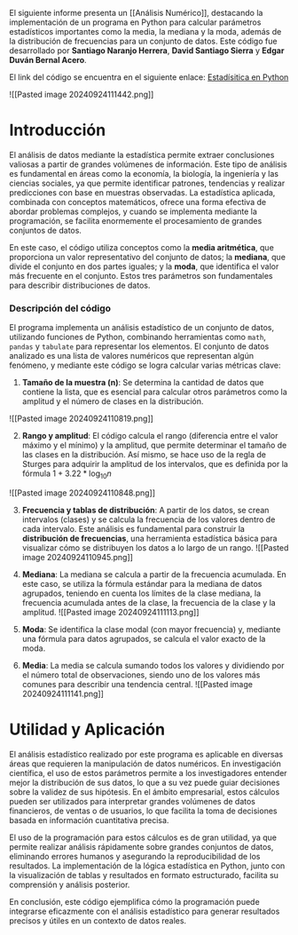 El siguiente informe presenta un [[Análisis Numérico]], destacando la implementación de un programa en Python para calcular parámetros estadísticos importantes como la media, la mediana y la moda, además de la distribución de frecuencias para un conjunto de datos. Este código fue desarrollado por **Santiago Naranjo Herrera**, **David Santiago Sierra** y **Edgar Duván Bernal Acero**.

El link del código se encuentra en el siguiente enlace: [Estadísitica en Python](https://gist.github.com/santorar/155895b67ac1c6f20d3aaa962589202e)

![[Pasted image 20240924111442.png]]

# Introducción

El análisis de datos mediante la estadística permite extraer conclusiones valiosas a partir de grandes volúmenes de información. Este tipo de análisis es fundamental en áreas como la economía, la biología, la ingeniería y las ciencias sociales, ya que permite identificar patrones, tendencias y realizar predicciones con base en muestras observadas. La estadística aplicada, combinada con conceptos matemáticos, ofrece una forma efectiva de abordar problemas complejos, y cuando se implementa mediante la programación, se facilita enormemente el procesamiento de grandes conjuntos de datos.

En este caso, el código utiliza conceptos como la **media aritmética**, que proporciona un valor representativo del conjunto de datos; la **mediana**, que divide el conjunto en dos partes iguales; y la **moda**, que identifica el valor más frecuente en el conjunto. Estos tres parámetros son fundamentales para describir distribuciones de datos.

### Descripción del código

El programa implementa un análisis estadístico de un conjunto de datos, utilizando funciones de Python, combinando herramientas como `math`, `pandas` y `tabulate` para representar los elementos. El conjunto de datos analizado es una lista de valores numéricos que representan algún fenómeno, y mediante este código se logra calcular varias métricas clave:

1. **Tamaño de la muestra (n)**: Se determina la cantidad de datos que contiene la lista, que es esencial para calcular otros parámetros como la amplitud y el número de clases en la distribución.

![[Pasted image 20240924110819.png]]

2. **Rango y amplitud**: El código calcula el rango (diferencia entre el valor máximo y el mínimo) y la amplitud, que permite determinar el tamaño de las clases en la distribución. Así mismo, se hace uso de la regla de Sturges para adquirir la amplitud de los intervalos, que es definida por la fórmula $1+3.22*\log_{10}{n}$ 

![[Pasted image 20240924110848.png]]

3. **Frecuencia y tablas de distribución**: A partir de los datos, se crean intervalos (clases) y se calcula la frecuencia de los valores dentro de cada intervalo. Este análisis es fundamental para construir la **distribución de frecuencias**, una herramienta estadística básica para visualizar cómo se distribuyen los datos a lo largo de un rango.
![[Pasted image 20240924110945.png]]
    
4. **Mediana**: La mediana se calcula a partir de la frecuencia acumulada. En este caso, se utiliza la fórmula estándar para la mediana de datos agrupados, teniendo en cuenta los límites de la clase mediana, la frecuencia acumulada antes de la clase, la frecuencia de la clase y la amplitud.
![[Pasted image 20240924111113.png]]
    
5. **Moda**: Se identifica la clase modal (con mayor frecuencia) y, mediante una fórmula para datos agrupados, se calcula el valor exacto de la moda.
    
6. **Media**: La media se calcula sumando todos los valores y dividiendo por el número total de observaciones, siendo uno de los valores más comunes para describir una tendencia central.
![[Pasted image 20240924111141.png]]
    

# Utilidad y Aplicación

El análisis estadístico realizado por este programa es aplicable en diversas áreas que requieren la manipulación de datos numéricos. En investigación científica, el uso de estos parámetros permite a los investigadores entender mejor la distribución de sus datos, lo que a su vez puede guiar decisiones sobre la validez de sus hipótesis. En el ámbito empresarial, estos cálculos pueden ser utilizados para interpretar grandes volúmenes de datos financieros, de ventas o de usuarios, lo que facilita la toma de decisiones basada en información cuantitativa precisa.

El uso de la programación para estos cálculos es de gran utilidad, ya que permite realizar análisis rápidamente sobre grandes conjuntos de datos, eliminando errores humanos y asegurando la reproducibilidad de los resultados. La implementación de la lógica estadística en Python, junto con la visualización de tablas y resultados en formato estructurado, facilita su comprensión y análisis posterior.

En conclusión, este código ejemplifica cómo la programación puede integrarse eficazmente con el análisis estadístico para generar resultados precisos y útiles en un contexto de datos reales.